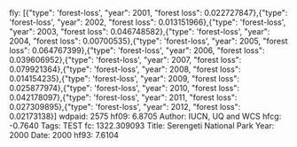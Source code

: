 fly: [{"type": 'forest-loss', "year": 2001, "forest loss": 0.022727847},{"type": 'forest-loss', "year": 2002, "forest loss": 0.013151966},{"type": 'forest-loss', "year": 2003, "forest loss": 0.046748582},{"type": 'forest-loss', "year": 2004, "forest loss": 0.00700535},{"type": 'forest-loss', "year": 2005, "forest loss": 0.064767399},{"type": 'forest-loss', "year": 2006, "forest loss": 0.039606952},{"type": 'forest-loss', "year": 2007, "forest loss": 0.079921364},{"type": 'forest-loss', "year": 2008, "forest loss": 0.014154235},{"type": 'forest-loss', "year": 2009, "forest loss": 0.025877974},{"type": 'forest-loss', "year": 2010, "forest loss": 0.042178097},{"type": 'forest-loss', "year": 2011, "forest loss": 0.027309895},{"type": 'forest-loss', "year": 2012, "forest loss": 0.02173138}]
wdpaid: 2575
hf09: 6.8705
Author: IUCN, UQ and WCS
hfcg: -0.7640
Tags: TEST
fc: 1322.309093
Title: Serengeti National Park
Year: 2000
Date: 2000
hf93: 7.6104
